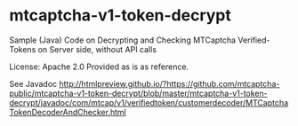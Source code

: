 # mtcaptcha-v1-token-decrypt
Sample (Java) Code on Decrypting and Checking MTCaptcha Verified-Tokens on Server side, without API calls

License: Apache 2.0
Provided as is as reference. 

See Javadoc
http://htmlpreview.github.io/?https://github.com/mtcaptcha-public/mtcaptcha-v1-token-decrypt/blob/master/mtcaptcha-v1-token-decrypt/javadoc/com/mtcap/v1/verifiedtoken/customerdecoder/MTCaptchaTokenDecoderAndChecker.html
